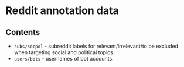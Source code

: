 # Reddit annotation data

## Contents

- `subs/socpol` - subreddit labels for relevant/irrelevant/to be excluded when targeting social and political topics.
- `users/bots` - usernames of bot accounts.
